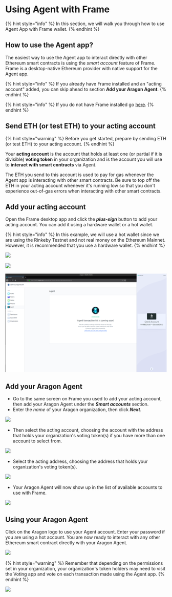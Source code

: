 # Using Agent with Frame

{% hint style="info" %}
In this section, we will walk you through how to use Agent App with Frame wallet.
{% endhint %}

## How to use the Agent app?

The easiest way to use the Agent app to interact directly with other Ethereum smart contracts is using the _smart account_ feature of Frame. Frame is a desktop-native Ethereum provider with native support for the Agent app.

{% hint style="info" %}
If you already have Frame installed and an "acting account" added, you can skip ahead to section **Add your Aragon Agent**.
{% endhint %}

{% hint style="info" %}
If you do not have Frame installed go [here](../../../../setting-up-a-frame-wallet.md).
{% endhint %}

## **Send ETH (or test ETH) to your acting account**

{% hint style="warning" %}
Before you get started, prepare by sending ETH (or test ETH) to your acting account.
{% endhint %}

Your **acting account** is the account that holds at least one (or partial if it is divisible) **voting token** in your organization and is the account you will use to **interact with smart contracts** via Agent.

The ETH you send to this account is used to pay for gas whenever the Agent app is interacting with other smart contracts. Be sure to top off the ETH in your acting account whenever it's running low so that you don't experience out-of-gas errors when interacting with other smart contracts.

## **Add your acting account**

Open the Frame desktop app and click the _**plus-sign**_ button to add your acting account. You can add it using a hardware wallet or a hot wallet.

{% hint style="info" %}
In this example, we will use a hot wallet since we are using the Rinkeby Testnet and not real money on the Ethereum Mainnet. However, it is recommended that you use a hardware wallet.
{% endhint %}

![](https://d33v4339jhl8k0.cloudfront.net/docs/assets/5c98a4fe0428633d2cf3fcf7/images/5d8bd9702c7d3a7e9ae1a220/file-wPNVEoD1j4.png)

![](https://d33v4339jhl8k0.cloudfront.net/docs/assets/5c98a4fe0428633d2cf3fcf7/images/5d8bd9782c7d3a7e9ae1a221/file-BZzJ4WikKD.png)

![](../../../../../.gitbook/assets/file-Hdky5v4UL9.png)

## **Add your Aragon Agent**

* Go to the same screen on Frame you used to add your acting account, then add your Aragon Agent under the _**Smart accounts**_ section.
* Enter the _name_ of your Aragon organization, then click _**Next**_.

![](https://d33v4339jhl8k0.cloudfront.net/docs/assets/5c98a4fe0428633d2cf3fcf7/images/5d8bda5504286364bc8f90f9/file-2urBqXQ8j0.png)

* Then select the acting account, choosing the account with the address that holds your organization's voting token(s) if you have more than one account to select from.

![](https://d33v4339jhl8k0.cloudfront.net/docs/assets/5c98a4fe0428633d2cf3fcf7/images/5d8bdabd04286364bc8f90fb/file-QPxHyh0odz.png)

* Select the acting address, choosing the address that holds your organization's voting token(s).

![](https://d33v4339jhl8k0.cloudfront.net/docs/assets/5c98a4fe0428633d2cf3fcf7/images/5d8bdb0b2c7d3a7e9ae1a22a/file-sfavzdmwav.png)

* Your Aragon Agent will now show up in the list of available accounts to use with Frame.

![](https://d33v4339jhl8k0.cloudfront.net/docs/assets/5c98a4fe0428633d2cf3fcf7/images/5d8bdb3b04286364bc8f9104/file-yCdIwFtn04.png)

## **Using your Aragon Agent**

Click on the Aragon logo to use your Agent account. Enter your password if you are using a hot account. You are now ready to interact with any other Ethereum smart contract directly with your Aragon Agent.

![](https://d33v4339jhl8k0.cloudfront.net/docs/assets/5c98a4fe0428633d2cf3fcf7/images/5d8bddef04286364bc8f9121/file-JXtXhKiVAb.png)

{% hint style="warning" %}
Remember that depending on the permissions set in your organization, your organization's token holders may need to visit the Voting app and vote on each transaction made using the Agent app.
{% endhint %}

![](https://d33v4339jhl8k0.cloudfront.net/docs/assets/5c98a4fe0428633d2cf3fcf7/images/5d8bdf5e04286364bc8f912b/file-FFA5Mwilwm.png)

